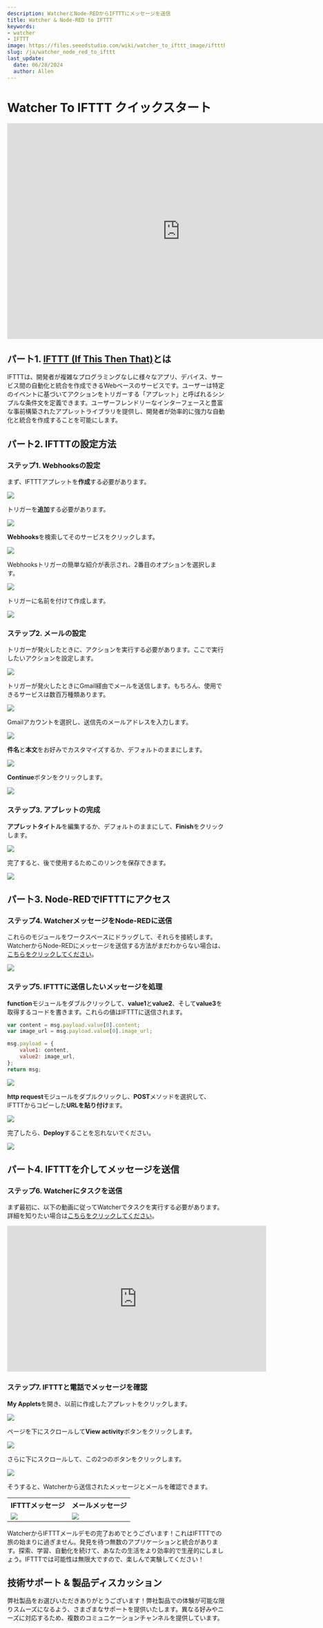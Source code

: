 ```yaml
---
description: WatcherとNode-REDからIFTTTにメッセージを送信
title: Watcher & Node-RED to IFTTT
keywords:
- watcher
- IFTTT
image: https://files.seeedstudio.com/wiki/watcher_to_ifttt_image/ifttthead.png
slug: /ja/watcher_node_red_to_ifttt
last_update:
  date: 06/28/2024
  author: Allen
---
```


# Watcher To IFTTT クイックスタート

<div class="table-center">
<iframe width="800" height="500" src="https://files.seeedstudio.com/wiki/watcher_to_ifttt_image/watcher_ifttt.mp4?autoplay=0" scrolling="no" border="0" frameborder="no" framespacing="0" allowfullscreen="true"> </iframe>
</div>

## パート1. [IFTTT (If This Then That)](https://ifttt.com/)とは

IFTTTは、開発者が複雑なプログラミングなしに様々なアプリ、デバイス、サービス間の自動化と統合を作成できるWebベースのサービスです。ユーザーは特定のイベントに基づいてアクションをトリガーする「アプレット」と呼ばれるシンプルな条件文を定義できます。ユーザーフレンドリーなインターフェースと豊富な事前構築されたアプレットライブラリを提供し、開発者が効率的に強力な自動化と統合を作成することを可能にします。

## パート2. IFTTTの設定方法

### ステップ1. Webhooksの設定

まず、IFTTTアプレットを**作成**する必要があります。

<div style={{textAlign:'center'}}><img src="https://files.seeedstudio.com/wiki/watcher_to_ifttt_image/1.png" style={{width:1000, height:'auto'}}/></div>

トリガーを**追加**する必要があります。

<div style={{textAlign:'center'}}><img src="https://files.seeedstudio.com/wiki/watcher_to_ifttt_image/2.png" style={{width:500, height:'auto'}}/></div>

**Webhooks**を検索してそのサービスをクリックします。

<div style={{textAlign:'center'}}><img src="https://files.seeedstudio.com/wiki/watcher_to_ifttt_image/3.png" style={{width:500, height:'auto'}}/></div>

Webhooksトリガーの簡単な紹介が表示され、2番目のオプションを選択します。

<div style={{textAlign:'center'}}><img src="https://files.seeedstudio.com/wiki/watcher_to_ifttt_image/4.png" style={{width:500, height:'auto'}}/></div>

トリガーに名前を付けて作成します。

<div style={{textAlign:'center'}}><img src="https://files.seeedstudio.com/wiki/watcher_to_ifttt_image/5.png" style={{width:500, height:'auto'}}/></div>

### ステップ2. メールの設定

トリガーが発火したときに、アクションを実行する必要があります。ここで実行したいアクションを設定します。

<div style={{textAlign:'center'}}><img src="https://files.seeedstudio.com/wiki/watcher_to_ifttt_image/6.png" style={{width:500, height:'auto'}}/></div>

トリガーが発火したときにGmail経由でメールを送信します。もちろん、使用できるサービスは数百万種類あります。

<div style={{textAlign:'center'}}><img src="https://files.seeedstudio.com/wiki/watcher_to_ifttt_image/7.png" style={{width:800, height:'auto'}}/></div>

Gmailアカウントを選択し、送信先のメールアドレスを入力します。

<div style={{textAlign:'center'}}><img src="https://files.seeedstudio.com/wiki/watcher_to_ifttt_image/8.png" style={{width:600, height:'auto'}}/></div>

**件名**と**本文**をお好みでカスタマイズするか、デフォルトのままにします。

<div style={{textAlign:'center'}}><img src="https://files.seeedstudio.com/wiki/watcher_to_ifttt_image/9.png" style={{width:600, height:'auto'}}/></div>

**Continue**ボタンをクリックします。

<div style={{textAlign:'center'}}><img src="https://files.seeedstudio.com/wiki/watcher_to_ifttt_image/11.png" style={{width:600, height:'auto'}}/></div>

### ステップ3. アプレットの完成

**アプレットタイトル**を編集するか、デフォルトのままにして、**Finish**をクリックします。

<div style={{textAlign:'center'}}><img src="https://files.seeedstudio.com/wiki/watcher_to_ifttt_image/12.png" style={{width:600, height:'auto'}}/></div>

完了すると、後で使用するためこのリンクを保存できます。

<div style={{textAlign:'center'}}><img src="https://files.seeedstudio.com/wiki/watcher_to_ifttt_image/13.png" style={{width:600, height:'auto'}}/></div>

## パート3. Node-REDでIFTTTにアクセス

### ステップ4. WatcherメッセージをNode-REDに送信

これらのモジュールをワークスペースにドラッグして、それらを接続します。WatcherからNode-REDにメッセージを送信する方法がまだわからない場合は、[こちらをクリックしてください](https://wiki.seeedstudio.com/ja/watcher_to_node_red/)。

<div style={{textAlign:'center'}}><img src="https://files.seeedstudio.com/wiki/watcher_to_ifttt_image/20.png" style={{width:1000, height:'auto'}}/></div>

### ステップ5. IFTTTに送信したいメッセージを処理

**function**モジュールをダブルクリックして、**value1**と**value2**、そして**value3**を取得するコードを書きます。これらの値はIFTTTに送信されます。

```javascript
var content = msg.payload.value[0].content;
var image_url = msg.payload.value[0].image_url;

msg.payload = {
    value1: content,
    value2: image_url,
};
return msg;
```

<div style={{textAlign:'center'}}><img src="https://files.seeedstudio.com/wiki/watcher_to_ifttt_image/21.png" style={{width:1000, height:'auto'}}/></div>

**http request**モジュールをダブルクリックし、**POST**メソッドを選択して、IFTTTからコピーした**URLを貼り付け**ます。

<div style={{textAlign:'center'}}><img src="https://files.seeedstudio.com/wiki/watcher_to_ifttt_image/22.png" style={{width:1000, height:'auto'}}/></div>

完了したら、**Deploy**することを忘れないでください。

<div style={{textAlign:'center'}}><img src="https://files.seeedstudio.com/wiki/watcher_to_ifttt_image/23.png" style={{width:800, height:'auto'}}/></div>

## パート4. IFTTTを介してメッセージを送信

### ステップ6. Watcherにタスクを送信

まず最初に、以下の動画に従ってWatcherでタスクを実行する必要があります。詳細を知りたい場合は[こちらをクリックしてください](https://wiki.seeedstudio.com/ja/getting_started_with_watcher_task/)。

<div class="table-center">
<iframe width="600" height="338" src="https://files.seeedstudio.com/wiki/watcher_to_open_interpreter_image/run_task.mp4?autoplay=0" scrolling="no" border="0" frameborder="no" framespacing="0" allowfullscreen="true"> </iframe>
</div>

### ステップ7. IFTTTと電話でメッセージを確認

**My Applets**を開き、以前に作成したアプレットをクリックします。

<div style={{textAlign:'center'}}><img src="https://files.seeedstudio.com/wiki/watcher_to_ifttt_image/14.png" style={{width:1000, height:'auto'}}/></div>

ページを下にスクロールして**View activity**ボタンをクリックします。

<div style={{textAlign:'center'}}><img src="https://files.seeedstudio.com/wiki/watcher_to_ifttt_image/15.png" style={{width:800, height:'auto'}}/></div>

さらに下にスクロールして、この2つのボタンをクリックします。

<div style={{textAlign:'center'}}><img src="https://files.seeedstudio.com/wiki/watcher_to_ifttt_image/16.png" style={{width:800, height:'auto'}}/></div>

そうすると、Watcherから送信されたメッセージとメールを確認できます。

<div class="table-center">
  <table align="center">
    <tr>
      <th>IFTTTメッセージ</th>
      <th>メールメッセージ</th>
    </tr>
    <tr>
      <td><div style={{textAlign:'center'}}><img src="https://files.seeedstudio.com/wiki/watcher_to_ifttt_image/16_1.png" style={{width:1000, height:'auto'}}/></div></td>
      <td><div style={{textAlign:'center'}}><img src="https://files.seeedstudio.com/wiki/watcher_to_ifttt_image/wm.png" style={{width:320, height:'auto'}}/></div></td>
    </tr>
  </table>
</div>

WatcherからIFTTTメールデモの完了おめでとうございます！これはIFTTTでの旅の始まりに過ぎません。発見を待つ無数のアプリケーションと統合があります。探索、学習、自動化を続けて、あなたの生活をより効率的で生産的にしましょう。IFTTTでは可能性は無限大ですので、楽しんで実験してください！

## 技術サポート & 製品ディスカッション

弊社製品をお選びいただきありがとうございます！弊社製品での体験が可能な限りスムーズになるよう、さまざまなサポートを提供いたします。異なる好みやニーズに対応するため、複数のコミュニケーションチャンネルを提供しています。

<div class="button_tech_support_container">
<a href="https://forum.seeedstudio.com/" class="button_forum"></a>
<a href="https://www.seeedstudio.com/contacts" class="button_email"></a>
</div>

<div class="button_tech_support_container">
<a href="https://discord.gg/eWkprNDMU7" class="button_discord"></a>
<a href="https://github.com/Seeed-Studio/wiki-documents/discussions/69" class="button_discussion"></a>
</div>
